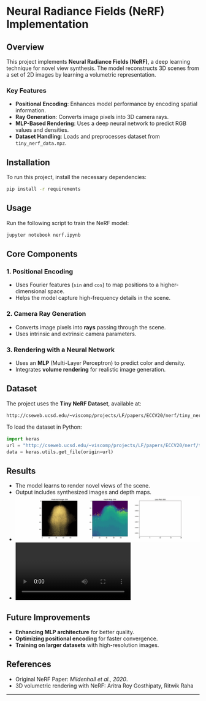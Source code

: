 # Neural Radiance Fields (NeRF) Implementation

## Overview

This project implements **Neural Radiance Fields (NeRF)**, a deep learning technique for novel view synthesis. The model reconstructs 3D scenes from a set of 2D images by learning a volumetric representation.

### Key Features

- **Positional Encoding**: Enhances model performance by encoding spatial information.
- **Ray Generation**: Converts image pixels into 3D camera rays.
- **MLP-Based Rendering**: Uses a deep neural network to predict RGB values and densities.
- **Dataset Handling**: Loads and preprocesses dataset from `tiny_nerf_data.npz`.

## Installation

To run this project, install the necessary dependencies:

```bash
pip install -r requirements 
```

## Usage

Run the following script to train the NeRF model:

```bash
jupyter notebook nerf.ipynb
```

## Core Components

### 1. Positional Encoding

- Uses Fourier features (`sin` and `cos`) to map positions to a higher-dimensional space.
- Helps the model capture high-frequency details in the scene.

### 2. Camera Ray Generation

- Converts image pixels into **rays** passing through the scene.
- Uses intrinsic and extrinsic camera parameters.

### 3. Rendering with a Neural Network

- Uses an **MLP** (Multi-Layer Perceptron) to predict color and density.
- Integrates **volume rendering** for realistic image generation.

## Dataset

The project uses the **Tiny NeRF Dataset**, available at:

```
http://cseweb.ucsd.edu/~viscomp/projects/LF/papers/ECCV20/nerf/tiny_nerf_data.npz
```

To load the dataset in Python:

```python
import keras
url = "http://cseweb.ucsd.edu/~viscomp/projects/LF/papers/ECCV20/nerf/tiny_nerf_data.npz"
data = keras.utils.get_file(origin=url)
```

## Results

- The model learns to render novel views of the scene.
- Output includes synthesized images and depth maps.
- ![NeRF Rendering Example](/training.gif)
- ![Final 3D rendering](/rgb_video.mp4)


## Future Improvements

- **Enhancing MLP architecture** for better quality.
- **Optimizing positional encoding** for faster convergence.
- **Training on larger datasets** with high-resolution images.

## References

- Original NeRF Paper: *Mildenhall et al., 2020*.
- 3D volumetric rendering with NeRF: Aritra Roy Gosthipaty, Ritwik Raha 

---

